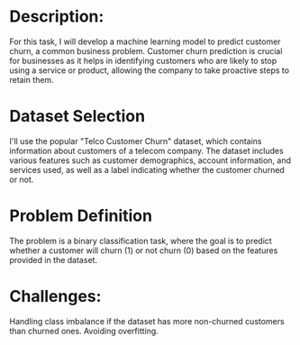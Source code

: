 # Description:

For this task, I will develop a machine learning model to predict customer churn, a common business problem. Customer churn prediction is crucial for businesses as it helps in identifying customers who are likely to stop using a service or product, allowing the company to take proactive steps to retain them.

# Dataset Selection
I'll use the popular "Telco Customer Churn" dataset, which contains information about customers of a telecom company. The dataset includes various features such as customer demographics, account information, and services used, as well as a label indicating whether the customer churned or not.

# Problem Definition
The problem is a binary classification task, where the goal is to predict whether a customer will churn (1) or not churn (0) based on the features provided in the dataset.

# Challenges:
Handling class imbalance if the dataset has more non-churned customers than churned ones.
Avoiding overfitting.
